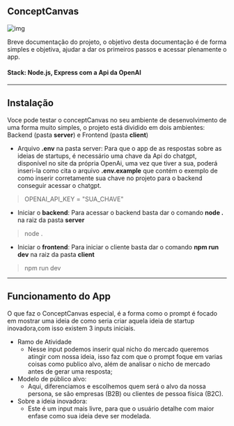 ## ConceptCanvas

![img](https://uploaddeimagens.com.br/images/004/739/722/full/358shots_so.png?1707896070)

Breve documentação do projeto, o objetivo desta documentação é de forma simples e objetiva, ajudar a dar os primeiros passos e acessar plenamente o app.

#### Stack: Node.js, Express com a Api da OpenAI

---- 

## Instalação

Voce pode testar o conceptCanvas no seu ambiente de desenvolvimento de uma forma muito simples, o projeto está dividido em dois ambientes: Backend (pasta **server**) e Frontend (pasta **client**)

- Arquivo **.env** na pasta server: Para que o app de as respostas sobre as ideias de startups, é necessário uma chave da Api do chatgpt, disponível no site da própria OpenAi, uma vez que tiver a sua, poderá inseri-la como cita o arquivo **.env.example** que contém o exemplo de como inserir corretamente sua chave no projeto para o backend conseguir acessar o chatgpt.
> OPENAI_API_KEY = "SUA_CHAVE"

- Iniciar o **backend**: Para acessar o backend basta dar o comando **node .** na raiz da pasta **server**
> node .
- Iniciar o **frontend**: Para iniciar o cliente basta dar o comando **npm run dev** na raiz da pasta **client**
> npm run dev
----

## Funcionamento do App
O que faz o ConceptCanvas especial, é a forma como o prompt é focado em mostrar uma ideia de como seria criar aquela ideia de startup inovadora,com isso existem 3 inputs iniciais.


- Ramo de Atividade
  - Nesse input podemos inserir qual nicho do mercado queremos atingir com nossa ideia, isso faz com que o prompt foque em varias coisas como publico alvo, além de analisar o nicho de mercado antes de gerar uma resposta;
- Modelo de público alvo:
  - Aqui, diferenciamos e escolhemos quem será o alvo da nossa persona, se são empresas (B2B) ou clientes de pessoa física (B2C).
- Sobre a ideia inovadora:
  - Este é um input mais livre, para que o usuário detalhe com maior enfase como sua ideia deve ser modelada. 
